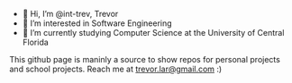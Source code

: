 - 👋 Hi, I’m @int-trev, Trevor
- 👀 I’m interested in Software Engineering
- 🌱 I’m currently studying Computer Science at the University of Central Florida

This github page is maninly a source to show repos for personal projects and school projects. Reach me at trevor.lar@gmail.com :)
